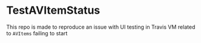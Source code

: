 # TestAVItemStatus

This repo is made to reproduce an issue with UI testing in Travis VM related to `AVItems` failing to start
